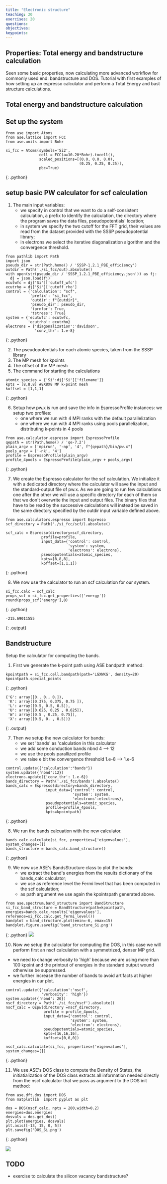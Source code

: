 ```yaml
---
title: "Electronic structure"
teaching: 20
exercises: 20
questions:
objectives:
keypoints:
---
```


## Properties: Total energy and bandstructure calculation

Seen some basic properties, now calculating more advanced workflow for commonly used end: bandstructure and DOS.
Tutorial with  first examples of how setting up an espresso  calculator and perform a Total Energy and bast structure calculations. 

## Total energy and bandstructure calculation

## Set up the system

~~~
from ase import Atoms
from ase.lattice import FCC
from ase.units import Bohr

si_fcc = Atoms(symbols='Si2',
               cell = FCC(a=10.20*Bohr).tocell(),
               scaled_positions=[(0.0, 0.0, 0.0),
                                 (0.25, 0.25, 0.25)],
               pbc=True)
~~~
{: .python}

## setup basic PW calculator for scf calculation

1. The main input variables: 
   * we specify in control that we want to do a self-consistent calculation, a prefix to identify the calculation, the directory where the program saves the data files, pseudopotentials' location;
   * in system we specify the two cutoff for the FFT grid, their values are read from the dataset provided with the SSSP pseudopotential library;
   * in electrons we select the iterative diagonalization algorithm and the convergence threshold. 

~~~
from pathlib import Path
import json
pseudo_dir = str(Path.home() / 'SSSP-1.2.1_PBE_efficiency')
outdir = Path('./si_fcc/out).absolute() 
with open(str(pseudo_dir / 'SSSP_1.2.1_PBE_efficiency.json')) as fj:
  dj = json.load(fj) 
ecutwfc = dj['Si']['cutoff_wfc']
ecutrho = dj['Si']['cutoff_rho'] 
control = {'calculation': "scf",
           'prefix': "si_fcc",
           'outdir': f"{outdir}",
           'pseudo_dir': pseudo_dir,
           'tprnfor': True,
           'tstress': True}
system = {'ecutwfc': ecutwfc,
          'ecutrho': ecutrho}
electrons = {'diagonalization':'davidson',
             'conv_thr': 1.e-8}
~~~
{: .python}

2. The pseudopotentials for each atomic species, taken from the SSSP library
3. The MP mesh for kpoints 
4. The offset of the MP mesh 
5. The command for starting the calculations 

~~~
atomic_species = {'Si':dj['Si']['filename']}
kpts = [8,8,8] #8X8X8 MP k-point mesh 
koffset = [1,1,1] 

~~~
{: .python}

6. Setup how pw.x is run and save the info in EspressoProfile instances:
   we setup two profiles:
   *  one where we run with 4 MPI ranks with the default parallelization
   *  one where we run with 4 MPI ranks using pools parallelization, distributing k-points in 4 pools 

~~~
from ase.calculator.espresso import EspressoProfile
qepath = str(Path.home() / 'qe-7.2')
plain_argv = ['mpirun', '-np', '4', f"{qepath}/bin/pw.x"]
pools_argv = ['-nk', '4']
profile = EspressoProfile(plain_argv)
profile_4pools = EspressoProfile(plain_argv + pools_argv)    
~~~
{: .python}

7. We create the Espresso calculator for the scf calculation. We initialize it with a dedicated directory where the calculator will save the input and the standard-output file of pw.x. As we are going to run few calculations one after the other we will use a specific directory for each of them so that we don't overwrite the input and output files. The binary files that have to be read by the successive calculations will instead be saved in the same directory specified by the outdir input variable defined above. 

~~~
from ase.calculators.espresso import Espresso 
scf_directory = Path('./si_fcc/scf/).absolute()

scf_calc = Espresso(directory=scf_directory,
                profile=profile,
                input_data={'control': control,
                            'system': system,
                            'electrons': electrons},
                pseudopotentials=atomic_species,
                kpts=[8,8,8],
                koffset=[1,1,1])
~~~
{: .python}

8. We now use the calculator to run an scf calculation for our system.
~~~
si_fcc.calc = scf_calc
props_scf = si_fcc.get_properties(['energy'])
round(props_scf['energy'],8) 
~~~
{: .python}

~~~
-215.69011555
~~~
{: .output}

## Bandstructure

Setup the calculator for computing the bands. 
1. First we generate the k-point path using ASE bandpath method:

~~~
kpointpath = si_fcc.cell.bandpath(path='LGXWKG', density=20)
kpointpath.special_points
~~~
{: .python}

~~~
{'G': array([0., 0., 0.]),
 'K': array([0.375, 0.375, 0.75 ]),
 'L': array([0.5, 0.5, 0.5]),
 'U': array([0.625, 0.25 , 0.625]),
 'W': array([0.5 , 0.25, 0.75]),
 'X': array([0.5, 0. , 0.5])}
~~~
{: .output}

7. Then we setup the new calculator for bands:
   * we set 'bands' as 'calculation in this calculator
   * we add some conduction bands nbnd 4 --> 12  
   * we use the pools parallized profile 
   * we raise e bit the convergence threshold 1.e-8 --> 1.e-6

~~~
control.update({'calculation':"bands"})
system.update({'nbnd':12})
electrons.update({'conv_thr': 1.e-6})
bands_directory = Path('./si_fcc/bands').absolute()
bands_calc = Espresso(directory=bands_directory,
                  input_data={'control': control,
                              'system': system,
                              'electrons':electrons},
                  pseudopotentials=atomic_species, 
                  profile=profile_4pools,
                  kpts=kpointpath) 
~~~
{: .python}

8. We run the bands calcuation with the new calculator. 

~~~
bands_calc.calculate(si_fcc, properties=['eigenvalues'], system_changes=[])
bands_structure = bands_calc.band_structure()
~~~
{: .python}

9. We now use ASE's BandsStructure class to plot the bands:
   * we extract the band's  energies from the results dictionary of the bands_calc calculator;
   * we use as reference level the Fermi level that has been computed in the scf calculation;
   * as path argument we use again the kpointspath generated above. 

~~~
from ase.spectrum.band_structure import BandStructure
si_fcc_band_structure = BandStructure(path=kpointpath, energies=bands_calc.results['eigenvalues'], reference=si_fcc.calc.get_fermi_level())
bandplot = band_structure.plot(emin=-6, emax=15)
bandplot.figure.savefig('band_structure_Si.png')
~~~
{: .python}
![](../fig/band_structure_Si.png)

10. Now we setup the calculator for computing the DOS, in this case we will perform first an nscf calculation with a symmetrized, denser  MP grid. 
   * we need to change verbosity to 'high' because we are using more than 100 kpoint and the printout of energies in the standard output wound otherwise be suppressed. 
   * we further increase the number of bands to avoid artifacts at higher energies in our plot. 

~~~
control.update({'calculation':'nscf',
                'verbosity': 'high'})
system.update({'nbnd': 20})
nscf_directory = Path('./si_fcc/nscf').absolute() 
nscf_calc = QEpw(directory =nscf_directory,
                 profile = profile_4pools,
                 input_data={'control': control,
                             'system': system,
                             'electron': electrons}, 
                 pseudopotentials=atomic_species, 
                 kpts=[16,16,16],
                 koffset=[0,0,0]) 
                            
nscf_calc.calculate(si_fcc, properties=['eigenvalues'], system_changes=[])
~~~ 
{: .python}

11. We use ASE's DOS class to compute the Density of States, the initiatialization of the DOS class extracts all information needed directly from the nscf calculator that we pass as argument to the DOS init method: 

~~~
from ase.dft.dos import DOS 
from matplotlib  import pyplot as plt

dos = DOS(nscf_calc, npts = 200,width=0.2) 
energies=dos.energies
dosvals = dos.get_dos() 
plt.plot(energies, dosvals)
plt.axis([-13, 15, 0, 5])
plt.savefig('DOS_Si.png')
~~~
{: .python}

![](../fig/DOS_Si.png)

## TODO
- exercise to calculate the silicon vacancy bandstructure?
